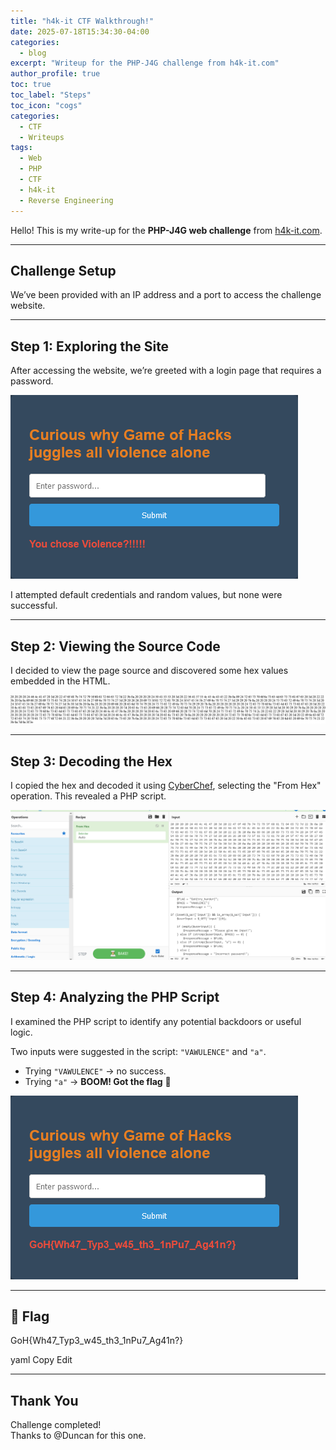 ```yaml
---
title: "h4k-it CTF Walkthrough!"
date: 2025-07-18T15:34:30-04:00
categories:
  - blog
excerpt: "Writeup for the PHP-J4G challenge from h4k-it.com"
author_profile: true
toc: true
toc_label: "Steps"
toc_icon: "cogs"
categories:
  - CTF
  - Writeups
tags:
  - Web
  - PHP
  - CTF
  - h4k-it
  - Reverse Engineering
---
```


Hello! This is my write-up for the **PHP-J4G web challenge** from [h4k-it.com](https://h4k-it.com).

---

## Challenge Setup

We’ve been provided with an IP address and a port to access the challenge website.

---

## Step 1: Exploring the Site

After accessing the website, we’re greeted with a login page that requires a password.

![Login Page](/assets/images/pic1.png)

I attempted default credentials and random values, but none were successful.

---

## Step 2: Viewing the Source Code

I decided to view the page source and discovered some hex values embedded in the HTML.

![Hex Values](/assets/images/pic2.png)

---

## Step 3: Decoding the Hex

I copied the hex and decoded it using [CyberChef](https://gchq.github.io/CyberChef/), selecting the "From Hex" operation. This revealed a PHP script.

![CyberChef Output](/assets/images/pic3.png)

---

## Step 4: Analyzing the PHP Script

I examined the PHP script to identify any potential backdoors or useful logic.

Two inputs were suggested in the script: `"VAWULENCE"` and `"a"`.

- Trying `"VAWULENCE"` → no success.
- Trying `"a"` → **BOOM! Got the flag** 🎉

![Flag Reveal](/assets/images/pic4.png)

---

## 🏁 Flag

GoH{Wh47_Typ3_w45_th3_1nPu7_Ag41n?}

yaml
Copy
Edit

---

## Thank You

Challenge completed!  
Thanks to @Duncan for this one.
